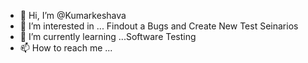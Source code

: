 - 👋 Hi, I’m @Kumarkeshava
- 👀 I’m interested in ... Findout a Bugs and Create New Test Seinarios 
- 🌱 I’m currently learning ...Software Testing
- 📫 How to reach me ...

<!---
Kumarkeshava/Kumarkeshava is a ✨ special ✨ repository because its `README.md` (this file) appears on your GitHub profile.
You can click the Preview link to take a look at your changes.
--->
